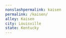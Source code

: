 ```yaml
---
﻿nonslashpermalink: kaisen
permalink: /kaisen/
alley: Kaisen
city: Louisville
state: Kentucky
---
```

